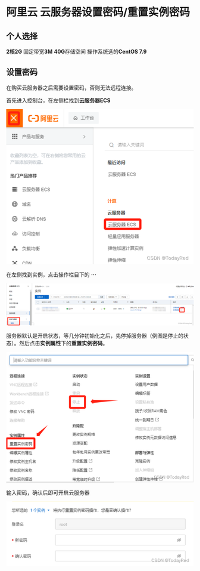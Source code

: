# 阿里云 云服务器设置密码/重置实例密码

## 个人选择

**2核2G**
固定带宽**3M**
**40G**存储空间
操作系统选的**CentOS 7.9**

## 设置密码

在购买云服务器之后需要设置密码，否则无法远程连接。

首先进入控制台，在左侧栏找到**云服务器ECS**

![AE](img/aliEcs.jpg)

在左侧找到实例，点击操作栏目下的 **···**

![AEL](img/aliEllipsis.jpg)

服务器默认是开启状态，等几分钟初始化之后，先停掉服务器（例图是停止的状态）。然后点击**实例属性**下的**重置实例密码**。

![RIP](img/resetInstancePwd.jpg)

输入密码，确认后即可开启云服务器

![IP](img/inputPwd.jpg)